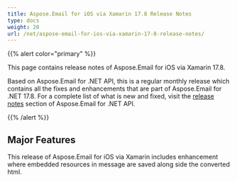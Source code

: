 ```yaml
---
title: Aspose.Email for iOS via Xamarin 17.8 Release Notes
type: docs
weight: 20
url: /net/aspose-email-for-ios-via-xamarin-17-8-release-notes/
---
```


{{% alert color="primary" %}} 

This page contains release notes of Aspose.Email for iOS via Xamarin 17.8.

Based on Aspose.Email for .NET API, this is a regular monthly release which contains all the fixes and enhancements that are part of Aspose.Email for .NET 17.8. For a complete list of what is new and fixed, visit the [release notes](/email/net/aspose-email-for-net-17-8-release-notes/) section of Aspose.Email for .NET API.

{{% /alert %}} 
## **Major Features**
This release of Aspose.Email for iOS via Xamarin includes enhancement where embedded resources in message are saved along side the converted html.
